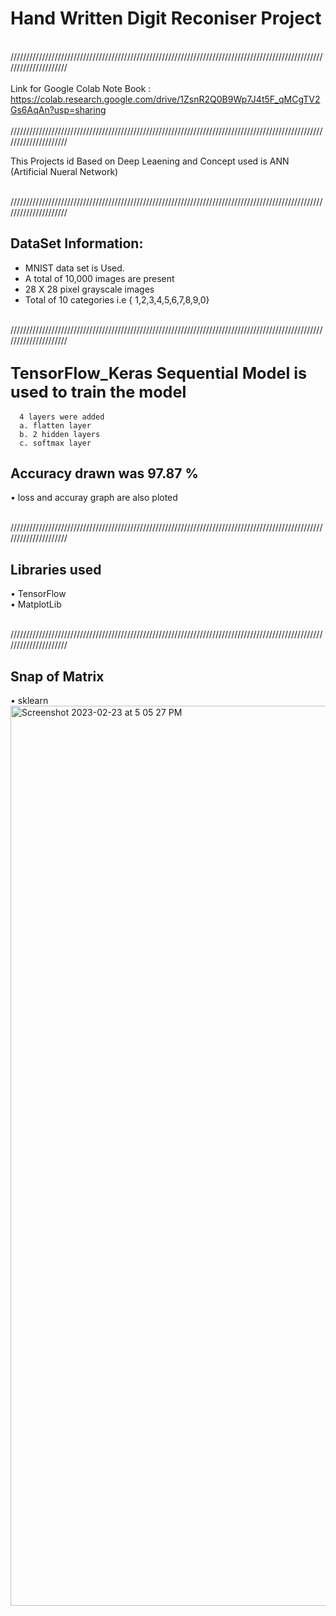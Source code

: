 # Hand Written Digit Reconiser Project

<br>/////////////////////////////////////////////////////////////////////////////////////////////////////////////////////<br>
<br>
  Link for Google Colab Note Book : https://colab.research.google.com/drive/1ZsnR2Q0B9Wp7J4t5F_qMCgTV2Gs6AqAn?usp=sharing
<br>
<br>/////////////////////////////////////////////////////////////////////////////////////////////////////////////////////<br>

This Projects id Based on Deep Leaening and Concept used is ANN (Artificial Nueral Network)<br>


<br>/////////////////////////////////////////////////////////////////////////////////////////////////////////////////////<br>
## DataSet Information:
 * MNIST data set is Used.
 * A total of 10,000 images are present
 * 28 X 28 pixel grayscale images 
 * Total of 10 categories i.e { 1,2,3,4,5,6,7,8,9,0}<br>


<br>/////////////////////////////////////////////////////////////////////////////////////////////////////////////////////<br>
## <big>TensorFlow_Keras Sequential Model is used to train the model </big><br>
      4 layers were added
      a. flatten layer 
      b. 2 hidden layers
      c. softmax layer
## Accuracy drawn was 97.87 %<br>
• loss and accuray graph are also ploted<br>

<br>/////////////////////////////////////////////////////////////////////////////////////////////////////////////////////<br>
## Libraries used
• TensorFlow<br>
• MatplotLib<br>

<br>/////////////////////////////////////////////////////////////////////////////////////////////////////////////////////<br>
## Snap of Matrix
• sklearn<br><img width="1440" alt="Screenshot 2023-02-23 at 5 05 27 PM" src="https://user-images.githubusercontent.com/91521935/220894958-7a608110-e0bd-45ea-a9a2-6a982aa71879.png">



    
